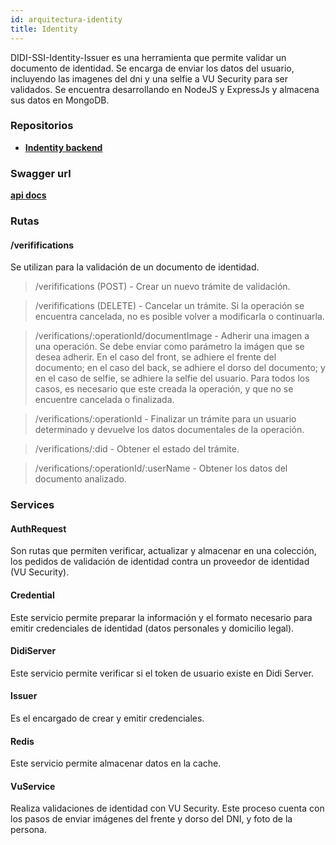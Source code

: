 ```yaml
---
id: arquitectura-identity
title: Identity
---
```


DIDI-SSI-Identity-Issuer es una herramienta que permite validar un documento de identidad. Se encarga de enviar los datos del usuario, incluyendo las imagenes del dni y una selfie a VU Security para ser validados. 
Se encuentra desarrollando en NodeJS y ExpressJs y almacena sus datos en MongoDB.


### Repositorios

- [**Indentity backend**](https://github.com/ong-bitcoin-argentina/DIDI-SSI-Identity-issuer)


### Swagger url

[**api docs**](https://identidad.qa.didi.org.ar/api-docs/)

### Rutas


#### /verififications
Se utilizan para la validación de un documento de identidad.
> /verififications (POST) - Crear un nuevo trámite de validación.

> /verififications (DELETE) - Cancelar un trámite. Si la operación se encuentra cancelada, no es posible volver a modificarla o continuarla.

> /verifications/:operationId/documentImage - Adherir una imagen a una operación. Se debe enviar como parámetro la imágen que se desea adherir. En el caso del front, se adhiere el frente del documento; en el caso del back, se adhiere el dorso del documento; y en el caso de selfie, se adhiere la selfie del usuario. Para todos los casos, es necesario que este creada la operación, y que no se encuentre cancelada o finalizada.

> /verifications/:operationId - Finalizar un trámite para un usuario determinado y devuelve los datos documentales de la operación.

> /verifications/:did - Obtener el estado del trámite.

> /verifications/:operationId/:userName - Obtener los datos del documento analizado.


### Services

#### AuthRequest
Son rutas que permiten verificar, actualizar y almacenar en una colección, los pedidos de validación de identidad contra un proveedor de identidad (VU Security).

#### Credential
Este servicio permite preparar la información y el formato necesario para emitir credenciales de identidad (datos personales y domicilio legal).

#### DidiServer
Este servicio permite verificar si el token de usuario existe en Didi Server.

#### Issuer
Es el encargado de crear y emitir credenciales. 

#### Redis
Este servicio permite almacenar datos en la cache.

#### VuService
Realiza validaciones de identidad con VU Security. Este proceso cuenta con los pasos de enviar imágenes del frente y dorso del DNI, y foto de la persona. 